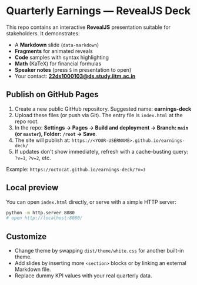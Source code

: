 # Quarterly Earnings — RevealJS Deck

This repo contains an interactive **RevealJS** presentation suitable for stakeholders. It demonstrates:

- A **Markdown** slide (`data-markdown`)
- **Fragments** for animated reveals
- **Code** samples with syntax highlighting
- **Math** (KaTeX) for financial formulas
- **Speaker notes** (press `S` in presentation to open)
- Your contact: **22ds1000103@ds.study.iitm.ac.in**

## Publish on GitHub Pages

1. Create a new public GitHub repository. Suggested name: **earnings-deck**  
2. Upload these files (or push via Git). The entry file is `index.html` at the repo root.  
3. In the repo: **Settings → Pages → Build and deployment → Branch: `main` (or `master`), Folder: `/root` → Save**.  
4. The site will publish at: `https://<YOUR-USERNAME>.github.io/earnings-deck/`  
5. If updates don't show immediately, refresh with a cache-busting query: `?v=1`, `?v=2`, etc.

Example: `https://octocat.github.io/earnings-deck/?v=3`

## Local preview

You can open `index.html` directly, or serve with a simple HTTP server:

```bash
python -m http.server 8080
# open http://localhost:8080/
```

## Customize

- Change theme by swapping `dist/theme/white.css` for another built-in theme.
- Add slides by inserting more `<section>` blocks or by linking an external Markdown file.
- Replace dummy KPI values with your real quarterly data.
